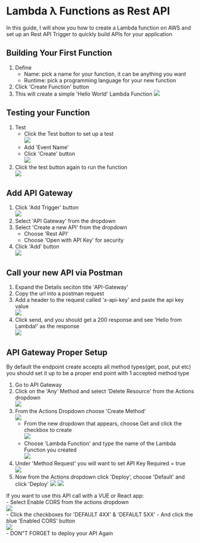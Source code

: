 # Lambda λ Functions as Rest API
In this guide, I will show you how to create a Lambda function on AWS and set up an Rest API Trigger to quickly build APIs for your application

## Building Your First Function 
1. Define
    - Name: pick a name for your function, it can be anything you want
    - Runtime: pick a programming language for your new function 
2. Click 'Create Function' button
3. This will create a simple 'Hello World' Lambda Function
![](LambdaFunctionsAsRestAPIScreenShots/buildingyourfirstfunction.png)

## Testing your Function 
1. Test 
    - Click the Test button to set up a test\
    ![](LambdaFunctionsAsRestAPIScreenShots/testingyourfunction1.png)
    - Add 'Event Name'
    - Click 'Create' button\
    ![](LambdaFunctionsAsRestAPIScreenShots/testingyourfunction2.png)
2. Click the test button again to run the function\
![](LambdaFunctionsAsRestAPIScreenShots/testingyourfunction3.png)

## Add API Gateway
1. Click 'Add Trigger' button\
![](LambdaFunctionsAsRestAPIScreenShots/addapigateway1.png)
2. Select 'API Gateway' from the dropdown 
3. Select 'Create a new API' from the dropdown 
    - Choose 'Rest API'
    - Choose 'Open with API Key' for security
4. Click 'Add' button\
![](LambdaFunctionsAsRestAPIScreenShots/addapigateway2.png)

## Call your new API via Postman 
1. Expand the Details seciton title 'API-Gateway'
2. Copy the url into a postman request
3. Add a header to the request called 'x-api-key' and paste the api key value\
![](LambdaFunctionsAsRestAPIScreenShots/usingpostman1.png)
5. Click send, and you should get a 200 response and see 'Hello from Lambda!' as the response\
![](LambdaFunctionsAsRestAPIScreenShots/usingpostman2.png)

## API Gateway Proper Setup
By default the endpoint create accepts all method types(get, post, put etc) you should set it up to be a proper end point with 1 accepted method type
1. Go to API Gateway 
2. Click on the 'Any' Method and select 'Delete Resource' from the Actions dropdown\
![](LambdaFunctionsAsRestAPIScreenShots/properapigatewaysetup1.png)
3. From the Actions Dropdown choose 'Create Method'\
![](LambdaFunctionsAsRestAPIScreenShots/properapigatewaysetup2.png)
    - From the new dropdown that appears, choose Get and click the checkbox to create\
    ![](LambdaFunctionsAsRestAPIScreenShots/properapigatewaysetup3.png)
    - Choose 'Lambda Function' and type the name of the Lambda Function you created\
    ![](LambdaFunctionsAsRestAPIScreenShots/properapigatewaysetup4.png)
4. Under 'Method Request' you will want to set API Key Required = true\
   ![](LambdaFunctionsAsRestAPIScreenShots/properapigatewaysetup5.png)
5. Now from the Actions dropdown click 'Deploy', choose 'Default' and click 'Deploy'
![](LambdaFunctionsAsRestAPIScreenShots/properapigatewaysetup6.png)
![](LambdaFunctionsAsRestAPIScreenShots/properapigatewaysetup7.png)

If you want to use this API call with a VUE or React app:\
    - Select Enable CORS from the actions dropdown\
    ![](LambdaFunctionsAsRestAPIScreenShots/properapigatewaysetup8.png)\
    - Click the checkboxes for 'DEFAULT 4XX' & 'DEFAULT 5XX'
    - And click the blue 'Enabled CORS' button\
    ![](LambdaFunctionsAsRestAPIScreenShots/properapigatewaysetup9.png)\
    - DON"T FORGET to deploy your API Again